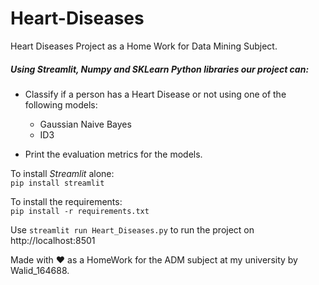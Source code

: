 # Heart-Diseases
Heart Diseases Project as a Home Work for Data Mining Subject.

##### Using **_Streamlit_**, **_Numpy_** and **_SKLearn_** **_Python_** libraries our project can:

* Classify if a person has a Heart Disease or not using one of the following models:
    * Gaussian Naive Bayes
    * ID3

* Print the evaluation metrics for the models. 

To install _Streamlit_ alone:  
`pip install streamlit`  

To install the requirements:  
`pip install -r requirements.txt`  

Use `streamlit run Heart_Diseases.py` to run the project on http://localhost:8501

Made with :heart: as a HomeWork for the ADM subject at my university by Walid_164688.
